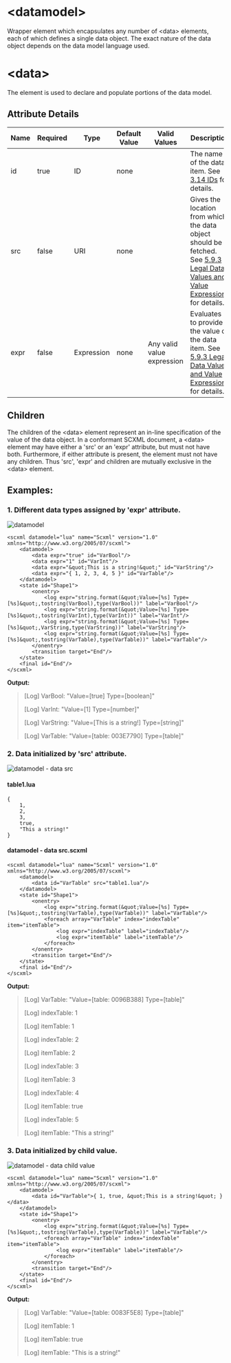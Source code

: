 # \<datamodel\>
Wrapper element which encapsulates any number of \<data\> elements, each of which defines a single data object. The exact nature of the data object depends on the data model language used.

# \<data\>
The element is used to declare and populate portions of the data model.

## Attribute Details
Name	|Required	|Type	|Default Value	|Valid Values	|Description
---|---|---|---|---|---|
id	|true		|ID	|none		||The name of the data item. See [3.14 IDs](https://www.w3.org/TR/scxml/#IDs) for details.
src	|false		|URI	|none		||Gives the location from which the data object should be fetched. See [5.9.3 Legal Data Values and Value Expressions](https://www.w3.org/TR/scxml/#ValueExpressions) for details.
expr	|false		|Expression	|none	|Any valid value expression	|Evaluates to provide the value of the data item. See [5.9.3 Legal Data Values and Value Expressions](https://www.w3.org/TR/scxml/#ValueExpressions) for details.

## Children
The children of the \<data\> element represent an in-line specification of the value of the data object.
In a conformant SCXML document, a \<data\> element may have either a 'src' or an 'expr' attribute, but must not have both. Furthermore, if either attribute is present, the element must not have any children. Thus 'src', 'expr' and children are mutually exclusive in the \<data\> element.

## Examples:
### 1. Different data types assigned by 'expr' attribute.
![datamodel](https://user-images.githubusercontent.com/18611095/28266363-137761c2-6afd-11e7-86bf-5ca42956d980.png)

```
<scxml datamodel="lua" name="Scxml" version="1.0" xmlns="http://www.w3.org/2005/07/scxml">
	<datamodel>
		<data expr="true" id="VarBool"/>
		<data expr="1" id="VarInt"/>
		<data expr="&quot;This is a string!&quot;" id="VarString"/>
		<data expr="{ 1, 2, 3, 4, 5 }" id="VarTable"/>
	</datamodel>
	<state id="Shape1">
		<onentry>
			<log expr="string.format(&quot;Value=[%s] Type=[%s]&quot;,tostring(VarBool),type(VarBool))" label="VarBool"/>
			<log expr="string.format(&quot;Value=[%s] Type=[%s]&quot;,tostring(VarInt),type(VarInt))" label="VarInt"/>
			<log expr="string.format(&quot;Value=[%s] Type=[%s]&quot;,VarString,type(VarString))" label="VarString"/>
			<log expr="string.format(&quot;Value=[%s] Type=[%s]&quot;,tostring(VarTable),type(VarTable))" label="VarTable"/>
		</onentry>
		<transition target="End"/>
	</state>
	<final id="End"/>
</scxml>
```

**Output:**
> [Log] VarBool: "Value=[true] Type=[boolean]"
> 
> [Log] VarInt: "Value=[1] Type=[number]"
> 
> [Log] VarString: "Value=[This is a string!] Type=[string]"
> 
> [Log] VarTable: "Value=[table: 003E7790] Type=[table]"

### 2. Data initialized by 'src' attribute.
![datamodel - data src](https://user-images.githubusercontent.com/18611095/28266265-8f3eb734-6afc-11e7-8b37-d1830ff13b49.png)
#### table1.lua
```
{ 
	1, 
	2, 
	3, 
	true, 
	"This a string!" 
}
```
#### datamodel - data src.scxml
```
<scxml datamodel="lua" name="Scxml" version="1.0" xmlns="http://www.w3.org/2005/07/scxml">
	<datamodel>
		<data id="VarTable" src="table1.lua"/>
	</datamodel>
	<state id="Shape1">
		<onentry>
			<log expr="string.format(&quot;Value=[%s] Type=[%s]&quot;,tostring(VarTable),type(VarTable))" label="VarTable"/>
			<foreach array="VarTable" index="indexTable" item="itemTable">
				<log expr="indexTable" label="indexTable"/>
				<log expr="itemTable" label="itemTable"/>
			</foreach>
		</onentry>
		<transition target="End"/>
	</state>
	<final id="End"/>
</scxml>
```

**Output:**
>[Log] VarTable: "Value=[table: 0096B388] Type=[table]"
>
>[Log] indexTable: 1
>
>[Log] itemTable: 1
>
>[Log] indexTable: 2
>
>[Log] itemTable: 2
>
>[Log] indexTable: 3
>
>[Log] itemTable: 3
>
>[Log] indexTable: 4
>
>[Log] itemTable: true
>
>[Log] indexTable: 5
>
>[Log] itemTable: "This a string!"

### 3. Data initialized by child value.
![datamodel - data child value](https://user-images.githubusercontent.com/18611095/28266540-15a39032-6afe-11e7-846e-ff2824c2417b.png)

```
<scxml datamodel="lua" name="Scxml" version="1.0" xmlns="http://www.w3.org/2005/07/scxml">
	<datamodel>
		<data id="VarTable">{ 1, true, &quot;This is a string!&quot; }</data>
	</datamodel>
	<state id="Shape1">
		<onentry>
			<log expr="string.format(&quot;Value=[%s] Type=[%s]&quot;,tostring(VarTable),type(VarTable))" label="VarTable"/>
			<foreach array="VarTable" index="indexTable" item="itemTable">
				<log expr="itemTable" label="itemTable"/>
			</foreach>
		</onentry>
		<transition target="End"/>
	</state>
	<final id="End"/>
</scxml>
```

**Output:**
>[Log] VarTable: "Value=[table: 0083F5E8] Type=[table]"
>
>[Log] itemTable: 1
>
>[Log] itemTable: true
>
>[Log] itemTable: "This is a string!"
